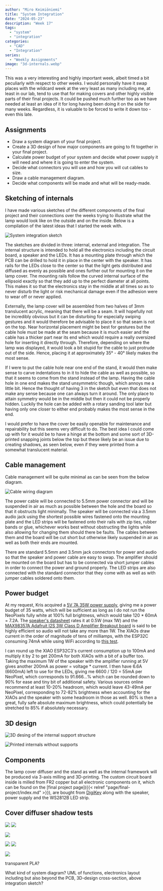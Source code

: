 ```yaml
---
author: "Miro Keimiöniemi"
title: "System Integration"
date: "2024-05-23"
description: "Week 17"
tags: 
  - "system"
  - "integration"
categories: 
  - "CAD"
  - "Integration"
series: 
  - "Weekly Assignments"
image: "3d-internals.webp"
---
```


This was a very interesting and highly important week, albeit timed a bit peculiarly with respect to other weeks. I would personally have it swap places with the wildcard week at the very least as many including me, at least in our lab, tend to use that for making covers and other highly visible parts of their final projects. It could be pushed much further too as we have needed at least an idea of it for long having been doing it on the side for many weeks. Regardless, it is valuable to be forced to write it down too - even this late. 

## Assignments

- Draw a system diagram of your final project.
- Create a 3D design of how major components are going to fit together in your final project.
- Calculate power budget of your system and decide what power supply it will need and where it is going to enter the system.
- Decide what connectors you will use and how you will cut cables to size.
- Draw a cable management diagram.
- Decide what components will be made and what will be ready-made.

## Sketching of internals

I have made various sketches of the different components of the final project and their connections over the weeks trying to illustrate what the lamp would look like on the outside and on the inside. Below is a compilation of the latest ideas that I started the week with. 

![System integration sketch](system-integration-sketch.webp)

The sketches are divided in three: internal, external and integration. The internal structure is intended to hold all the electronics including the circuit board, a speaker and the LEDs. It has a mounting plate through which the PCB can be drilled to hold it in place in the center with the speaker. It has rails for the LEDs close to the center so that the light gets distributed and diffused as evenly as possible and ones further out for mounting it on the lamp cover. The mounting rails follow the curved internal surface of the ellipsoid exactly so that they add up to the perfect diameter at all points. This makes it so that the electronics stay in the middle at all times so as to never disturb the light or risk mechanical damage  even if the adhesion were to wear off or never applied.

Externally, the lamp cover will be assembled from two halves of 3mm translucent acrylic, meaning that there will be a seam. It will hopefully not be incredibly obvious but it can be disturbing for especially swiping gestures and it would therefore be advisable to place it so that seam is not on the top. Near horizontal placement might be best for gestures but the cable hole must be made at the seam because it is much easier and the cable has a thicker part near its end which would require a really oversized hole for inserting it directly through. Therefore, depending on where the lamp was displayed, it would look a bit stupid for the cable to just protrude out of the side. Hence, placing it at approximately 35° - 40° likely makes the most sense. 

If I were to put the cable hole near one end of the stand, it would then make sense to carve indentations to in it to hide the cable as well as possible, so that it seems to come from the stand instead of the lamp. Having the cable hole in one end makes the stand unsymmetric though, which annoys me a little bit. Hence the thought of having 3 in the sketch but even that does not make any sense because one can always turn it around. The only place to attain symmetry would be in the middle but then it could not be properly hidden. Luckily the hole can be added with a rotary sanding tool later but having only one closer to either end probably makes the most sense in the end. 

I would prefer to have the cover be easily openable for maintenance and repairability but this seems very difficult to do. The best idea I could come up with for it would be to have a hinge at the bottom and some sort of 3D-printed snapping joints below the top but these likely be an issue due to creating shadows, as seen below, even if they were printed from a somewhat translucent material. 

## Cable management

Cable management will be quite minimal as can be seen from the below diagram. 

![Cable wiring diagram](wiring-diagram.webp)

The power cable will be connected to 5.5mm power connector and will be suspended in air as much as possible between the hole and the board so that it obstructs light minimally. The speaker will be connected via a 3.5mm audio jack using the shortest possible wires fastened onto the mounting plate and the LED strips will be fastened onto their rails with zip ties, rubber bands or glue, whichever works best without obstructing the lights while also allowing for changing them should there be faults. The cables between them and the board will be cut short but otherwise likely suspended in air as well as both their ends are mounted.

There are standard 5.5mm and 3.5mm jack connectors for power and audio so that the speaker and power cable are easy to swap. The amplifier should be mounted on the board but has to be connected via short jumper cables in order to connect the power and ground properly. The LED strips are also connected with the standard connector that they come with as well as with jumper cables soldered onto them.

## Power budget

At my request, Kris acquired a [5V 7A 35W power supply](https://www.digikey.gr/en/products/detail/tt-electronics-power-partners-inc/PEAMD50-10-B2/15838859), giving me a power budget of 35 watts, which will be sufficient as long as I do not run the NeoPixels fully white at 100% full brightness, which would take 120 * 60mA = 7.2A. The [speaker's datasheet](https://www.mspindy.com/spec-sheets/PSR-57N08A01-AQ.pdf) rates it at 0.5W (max 1W) and the [MAX98357A Adafruit I2S 3W Class D Amplifier Breakout board](https://www.adafruit.com/product/3006) is said to be highly efficient so audio will not take any more than 1W. The XIAOs draw current in the order of magnitude of tens of milliamps, with the ESP32C consuming 74mA while using WiFi according to [this test](https://files.seeedstudio.com/wiki/XIAO_WiFi/Resources/Seeed_Studio_XIAO_ESP32C3_Power_Consumption_Tests.pdf). 

I can round up the XIAO ESP32C3's current consumption up to 100mA and multiply it by 2 to get 200mA for both XIAOs with a bit of a buffer too. Taking the maximum 1W of the speaker with the amplifier running at 5V gives another 200mA as power = voltage * current. I then have 6.6A (6600mA) left to use for the LEDs, giving me 6600 / 120 = 55mA per NeoPixel, which corresponds to 91.666...% which can be rounded down to 90% for ease and tiny bit of additional safety. Various sources online recommend at least 10-20% headroom, which would leave 43-49mA per NeoPixel, corresponding to 72-82% brightness when accounting for the XIAOs and the speaker with some headroom in those as well. 80% is then a great, fully safe absolute maximum brightness, which could potentially be stretched to 85% if absolutely necessary. 

## 3D design

![3D desing of the internal support structure](3d-internals.webp)

![Printed internals without supports](3d-printed-internals.webp)

## Components

The lamp cover diffuser and the stand as well as the internal framework will be produced via 3-axis milling and 3D-printing. The custom circuit board inside is milled from FR2 copper but all electronic components on it, which can be found on the [final project page]({{< relref "page/final-project/index.md" >}}), are bought from [DigiKey](https://www.digikey.com/) along with the speaker, power supply and the WS2812B LED strip.

## Cover diffuser shadow tests

![](shadow-closer-distance.webp)
![](shadow-longer-distance.webp)

![](shadow-thin-strips.webp)

![](thin-wire-conductivity.webp)
![](very-thin-wire-conductivity.webp)

![](thin-wire-shadow.webp)

transparent PLA?

What kind of system diagram? UML of functions, electronics layout including but also beyond the PCB, 3D-design cross-section, above integration sketch?












